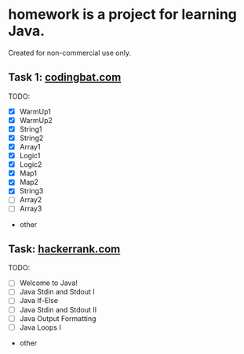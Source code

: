 # **homework** is a project for learning Java.

Created for non-commercial use only.

## Task 1: [codingbat.com](http://codingbat.com/done?user=evgeniy.krysenko@yandex.ru&tag=4886278468)

TODO:
* [X] WarmUp1
* [X] WarmUp2
* [X] String1
* [X] String2
* [X] Array1
* [X] Logic1
* [X] Logic2
* [X] Map1
* [X] Map2
* [X] String3
* [ ] Array2 
* [ ] Array3
* other

## Task: [hackerrank.com](https://www.hackerrank.com/domains/java/java-introduction/1)
 
TODO:
* [ ] Welcome to Java!
* [ ] Java Stdin and Stdout I
* [ ] Java If-Else
* [ ] Java Stdin and Stdout II
* [ ] Java Output Formatting
* [ ] Java Loops I
* other 

